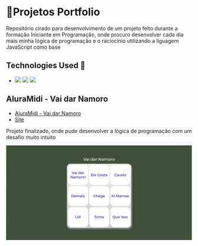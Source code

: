 # **🚀Projetos Portfolio**

Repositório cirado para desenvolvimento de um projeto feito durante a formação Iniciante em Programação, onde procuro desenvolver cada dia mais minha lógica de programação e o raciocínio utilizando a liguagem JavaScript como base

## Technologies Used 🧩

*  <img src="https://img.shields.io/badge/HTML5-E34F26?style=for-the-badge&logo=html5&logoColor=white" /> <img src="https://img.shields.io/badge/CSS3-1572B6?style=for-the-badge&logo=css3&logoColor=white"/>  <img src="https://img.shields.io/badge/JavaScript-F7DF1E?style=for-the-badge&logo=javascript&logoColor=black"/>

## **AluraMidi - Vai dar Namoro**

- [AluraMidi - Vai dar Namoro](https://github.com/carlosvinicius-ai/AluraCurso-Front-End/tree/master/aluramidi/AluraMidi)
- [Site](https://carlosvinicius-ai.github.io/AluraCurso-Front-End/aluramidi/AluraMidi)

Projeto finalizado, onde pude desenvolver a lógica de programação com um desafio muito intuito

![Site Finalizado](Capturas/site1.png)